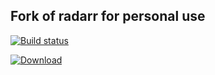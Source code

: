 ## Fork of radarr for personal use

[![Build status](https://ci.appveyor.com/api/projects/status/u82wrtyu4q29sih8?svg=true)](https://ci.appveyor.com/project/audriusrudalevicius/radarr)

[ ![Download](https://api.bintray.com/packages/audriusrudalevicius/radarr/radarr/images/download.svg?version=dev) ](https://bintray.com/audriusrudalevicius/radarr/radarr/dev/link)
